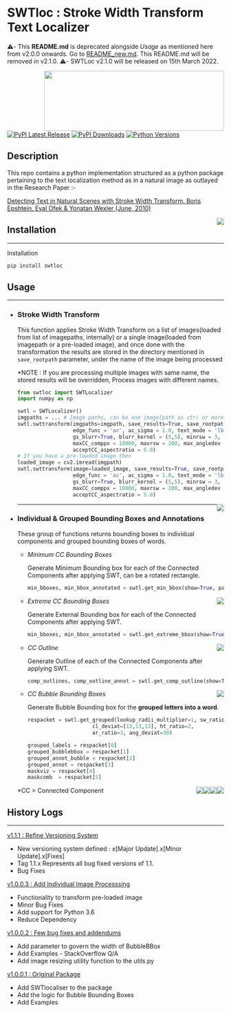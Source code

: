 # SWTloc : Stroke Width Transform Text Localizer
⚠️- This **README.md** is deprecated alongside *Usage* as mentioned here from v2.0.0 onwards. Go to [README_new.md](README_new.md). This README.md will be removed in v2.1.0.
⚠️- SWTLoc v2.1.0 will be released on 15th March 2022.


<img style="float: right;" src="swtloc/static/logo.png" height=139 width=418 align="right">

[![PyPI Latest Release](https://img.shields.io/pypi/v/swtloc)](https://pypi.org/project/swtloc/)
[![PyPI Downloads](https://img.shields.io/pypi/dm/swtloc)](https://pypi.org/project/swtloc/)
[![Python Versions](https://img.shields.io/pypi/pyversions/swtloc)](https://pypi.org/project/swtloc/)

## Description

This repo contains a python implementation structured as a python package pertaining to the text localization method as in a natural image as outlayed in the Research Paper :- 

[Detecting Text in Natural Scenes with Stroke Width Transform.
Boris Epshtein, Eyal Ofek & Yonatan Wexler
(June, 2010)](https://www.microsoft.com/en-us/research/publication/detecting-text-in-natural-scenes-with-stroke-width-transform/)

<img style="float: right;" src="swtloc/static/logo.gif" align="centre">

## Installation
****
Installation 
```py
pip install swtloc
```
## Usage
****
- ### Stroke Width Transform
    This function applies Stroke Width Transform on a list of images(loaded from list of imagepaths, internally) or a single image(loaded from imagepath or a pre-loaded image), and once done with the transformation the results are stored in the directory mentioned in `save_rootpath` parameter, under the name of the image being processed
    
    *NOTE : If you are processing multiple images with same name, the stored results will be overridden, Process images with different names.

    ```py
    from swtloc import SWTLocalizer
    import numpy as np
    
    swtl = SWTLocalizer()
    imgpaths = ... # Image paths, can be one image(path as str) or more than one(paths as list of str)
    swtl.swttransform(imgpaths=imgpath, save_results=True, save_rootpath='swtres/',
                      edge_func = 'ac', ac_sigma = 1.0, text_mode = 'lb_df',
                      gs_blurr=True, blurr_kernel = (5,5), minrsw = 3, 
                      maxCC_comppx = 10000, maxrsw = 200, max_angledev = np.pi/6, 
                      acceptCC_aspectratio = 5.0)
    # If you have a pre-loaded image then
    loaded_image = cv2.imread(imgpath)
    swtl.swttransform(image=loaded_image, save_results=True, save_rootpath='swtres/',
                      edge_func = 'ac', ac_sigma = 1.0, text_mode = 'lb_df',
                      gs_blurr=True, blurr_kernel = (5,5), minrsw = 3, 
                      maxCC_comppx = 10000, maxrsw = 200, max_angledev = np.pi/6, 
                      acceptCC_aspectratio = 5.0)
    ```
    <img style="float: right;" src="swtloc/static/_test_img2_res.png" align="centre">

    ****
- ### Individual & Grouped Bounding Boxes and Annotations
    These group of functions returns bounding boxes to individual components and grouped bounding boxes of words.
    - *Minimum CC Bounding Boxes*

        Generate Minimum Bounding box for each of the Connected Components after applying SWT, can be a rotated rectangle.
        ```py
        min_bboxes, min_bbox_annotated = swtl.get_min_bbox(show=True, padding=10)
        ```
        <img style="float: right;" src="swtloc/static/_test_img3_res.png" align="centre">
    - *Extreme CC Bounding Boxes*

        Generate External Bounding box for each of the Connected Components after applying SWT.
        ```py
        min_bboxes, min_bbox_annotated = swtl.get_extreme_bbox(show=True, padding=10)
        ```
        <img style="float: right;" src="swtloc/static/_test_img6_res.png" align="centre">
    - *CC Outline*

        Generate Outline of each of the Connected Components after applying SWT.
        ```py
        comp_outlines, comp_outline_annot = swtl.get_comp_outline(show=True, padding=10)
        ```
        <img style="float: right;" src="swtloc/static/_test_img9_res.png" align="centre">
    - *CC Bubble Bounding Boxes*

        Generate Bubble Bounding box for the **grouped letters into a word**.
        ```py
        respacket = swtl.get_grouped(lookup_radii_multiplier=1, sw_ratio=2,
                             cl_deviat=[13,13,13], ht_ratio=2, 
                             ar_ratio=3, ang_deviat=30)
        
        grouped_labels = respacket[0]
        grouped_bubblebbox = respacket[1]
        grouped_annot_bubble = respacket[2]
        grouped_annot = respacket[3]
        maskviz = respacket[4]
        maskcomb  = respacket[5]
        ```
        <img style="float: right;" src="swtloc/static/_test_img7_res.png" align="centre">
        
        <img style="float: right;" src="swtloc/static/_test_img2_res1.png" align="centre">

        <img style="float: right;" src="swtloc/static/_test_img1_res.png" align="centre">

        <img style="float: right;" src="swtloc/static/_test_img6_res1.png" align="centre">
        
    *CC = Connected Component


## History Logs
****
<u>v1.1.1 : Refine Versioning System</u>
- New versioning system defined : x[Major Update].x[Minor Update].x[Fixes]
- Tag 1.1.x Represents all bug fixed versions of 1.1. 
- Bug Fixes

<u>v1.0.0.3 : Add Individual Image Processsing</u>
- Functionality to transform pre-loaded image
- Minor Bug Fixes
- Add support for Python 3.6
- Reduce Dependency

<u>v1.0.0.2 : Few bug fixes and addendums</u>
- Add parameter to govern the width of BubbleBBox 
- Add Examples - StackOverflow Q/A
- Add image resizing utility function to the utils.py

<u>v1.0.0.1 : Original Package</u>
- Add SWTlocaliser to the package
- Add the logic for Bubble Bounding Boxes
- Add Examples

